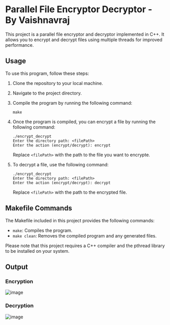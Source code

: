 # Parallel File Encryptor Decryptor - By Vaishnavraj

This project is a parallel file encryptor and decryptor implemented in C++. It allows you to encrypt and decrypt files using multiple threads for improved performance.

## Usage

To use this program, follow these steps:

1. Clone the repository to your local machine.
2. Navigate to the project directory.
3. Compile the program by running the following command:

    ```
    make
    ```

4. Once the program is compiled, you can encrypt a file by running the following command:

    ```
    ./encrypt_decrypt
    Enter the directory path: <filePath>
    Enter the action (encrypt/decrypt): encrypt
    ```

    Replace `<filePath>` with the path to the file you want to encrypte.

5. To decrypt a file, use the following command:

    ```
   ./encrypt_decrypt
    Enter the directory path: <filePath>
    Enter the action (encrypt/decrypt): decrypt
    ```

    Replace `<filePath>` with the path to the encrypted file.

## Makefile Commands

The Makefile included in this project provides the following commands:

- `make`: Compiles the program.
- `make clean`: Removes the compiled program and any generated files.

Please note that this project requires a C++ compiler and the pthread library to be installed on your system.

## Output

### Encryption

![image](https://github.com/anujagrawal699/Parallel-File-Encryptor-Decryptor/assets/121146661/0c89bd7c-11a6-4900-a17b-2bc0a2b9af54)

### Decryption

![image](https://github.com/anujagrawal699/Parallel-File-Encryptor-Decryptor/assets/121146661/12ea1d29-d8b8-4319-8e14-ceb6ca3af0cd)
